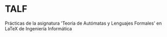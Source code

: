 # TALF
Prácticas de la asignatura 'Teoría de Autómatas y Lenguajes Formales' en LaTeX de Ingeniería Informática
